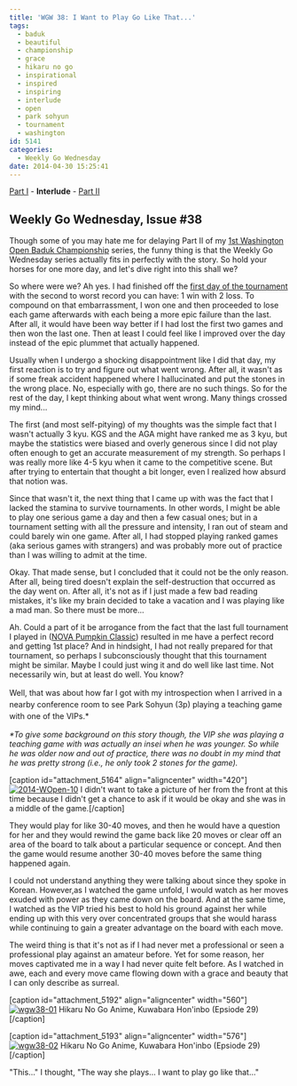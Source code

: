 ```yaml
---
title: 'WGW 38: I Want to Play Go Like That...'
tags:
  - baduk
  - beautiful
  - championship
  - grace
  - hikaru no go
  - inspirational
  - inspired
  - inspiring
  - interlude
  - open
  - park sohyun
  - tournament
  - washington
id: 5141
categories:
  - Weekly Go Wednesday
date: 2014-04-30 15:25:41
---
```


[Part I](http://www.bengozen.com/1st-washington-open-baduk-championship-part/ "1st Washington Open Baduk Championship — Part I") - **Interlude** - [Part II](http://www.bengozen.com/1st-washington-open-baduk-championship-part-ii/ "1st Washington Open Baduk Championship — Part II")

## Weekly Go Wednesday, Issue #38

Though some of you may hate me for delaying Part II of my [1st Washington Open Baduk Championship](http://www.bengozen.com/1st-washington-open-baduk-championship-part/ "1st Washington Open Baduk Championship — Part I") series, the funny thing is that the Weekly Go Wednesday series actually fits in perfectly with the story. So hold your horses for one more day, and let's dive right into this shall we?

So where were we? Ah yes. I had finished off the [first day of the tournament](http://www.bengozen.com/1st-washington-open-baduk-championship-part/ "1st Washington Open Baduk Championship — Part I") with the second to worst record you can have: 1 win with 2 loss. To compound on that embarrassment, I won one and then proceeded to lose each game afterwards with each being a more epic failure than the last. After all, it would have been way better if I had lost the first two games and then won the last one. Then at least I could feel like I improved over the day instead of the epic plummet that actually happened.

Usually when I undergo a shocking disappointment like I did that day, my first reaction is to try and figure out what went wrong. After all, it wasn't as if some freak accident happened where I hallucinated and put the stones in the wrong place. No, especially with go, there are no such things. So for the rest of the day, I kept thinking about what went wrong. Many things crossed my mind...

<!--more-->

The first (and most self-pitying) of my thoughts was the simple fact that I wasn't actually 3 kyu. KGS and the AGA might have ranked me as 3 kyu, but maybe the statistics were biased and overly generous since I did not play often enough to get an accurate measurement of my strength. So perhaps I was really more like 4-5 kyu when it came to the competitive scene. But after trying to entertain that thought a bit longer, even I realized how absurd that notion was.

Since that wasn't it, the next thing that I came up with was the fact that I lacked the stamina to survive tournaments. In other words, I might be able to play one serious game a day and then a few casual ones; but in a tournament setting with all the pressure and intensity, I ran out of steam and could barely win one game. After all, I had stopped playing ranked games (aka serious games with strangers) and was probably more out of practice than I was willing to admit at the time.

Okay. That made sense, but I concluded that it could not be the only reason. After all, being tired doesn't explain the self-destruction that occurred as the day went on. After all, it's not as if I just made a few bad reading mistakes, it's like my brain decided to take a vacation and I was playing like a mad man. So there must be more...

Ah. Could a part of it be arrogance from the fact that the last full tournament I played in ([NOVA Pumpkin Classic](http://www.bengozen.com/nova-pumpkin-class-2012-intro/ "NOVA Pumpkin Classic Tournament 2012 — Introduction")) resulted in me have a perfect record and getting 1st place? And in hindsight, I had not really prepared for that tournament, so perhaps I subconsciously thought that this tournament might be similar. Maybe I could just wing it and do well like last time. Not necessarily win, but at least do well. You know?

<span style="line-height: 1.5em;">Well, that was about how far I got with my introspection when I arrived in a nearby conference room to see Park Sohyun (3p) playing a teaching game with one of the VIPs.*</span>

_*To give some background on this story though, the VIP she was playing a teaching game with was actually an insei when he was younger. So while he was older now and out of practice, there was no doubt in my mind that he was pretty strong (i.e., he only took 2 stones for the game)._

[caption id="attachment_5164" align="aligncenter" width="420"][![2014-WOpen-10](http://www.bengozen.com/wp-content/uploads/2014/04/2014-WOpen-10.jpg)](http://www.bengozen.com/wp-content/uploads/2014/04/2014-WOpen-10.jpg) I didn't want to take a picture of her from the front at this time because I didn't get a chance to ask if it would be okay and she was in a middle of the game.[/caption]

They would play for like 30-40 moves, and then he would have a question for her and they would rewind the game back like 20 moves or clear off an area of the board to talk about a particular sequence or concept. And then the game would resume another 30-40 moves before the same thing happened again.

I could not understand anything they were talking about since they spoke in Korean. However,as I watched the game unfold, I would watch as her moves exuded with power as they came down on the board. And at the same time, I watched as the VIP tried his best to hold his ground against her while ending up with this very over concentrated groups that she would harass while continuing to gain a greater advantage on the board with each move.

The weird thing is that it's not as if I had never met a professional or seen a professional play against an amateur before. Yet for some reason, her moves captivated me in a way I had never quite felt before. As I watched in awe, each and every move came flowing down with a grace and beauty that I can only describe as surreal.

[caption id="attachment_5192" align="aligncenter" width="560"][![wgw38-01](http://www.bengozen.com/wp-content/uploads/2014/04/wgw38-01.png)](http://www.bengozen.com/wp-content/uploads/2014/04/wgw38-01.png) Hikaru No Go Anime, Kuwabara Hon'inbo (Epsiode 29)[/caption]

[caption id="attachment_5193" align="aligncenter" width="576"][![wgw38-02](http://www.bengozen.com/wp-content/uploads/2014/04/wgw38-02.png)](http://www.bengozen.com/wp-content/uploads/2014/04/wgw38-02.png) Hikaru No Go Anime, Kuwabara Hon'inbo (Epsiode 29)[/caption]

"This..." I thought, "The way she plays... I want to play go like that..."